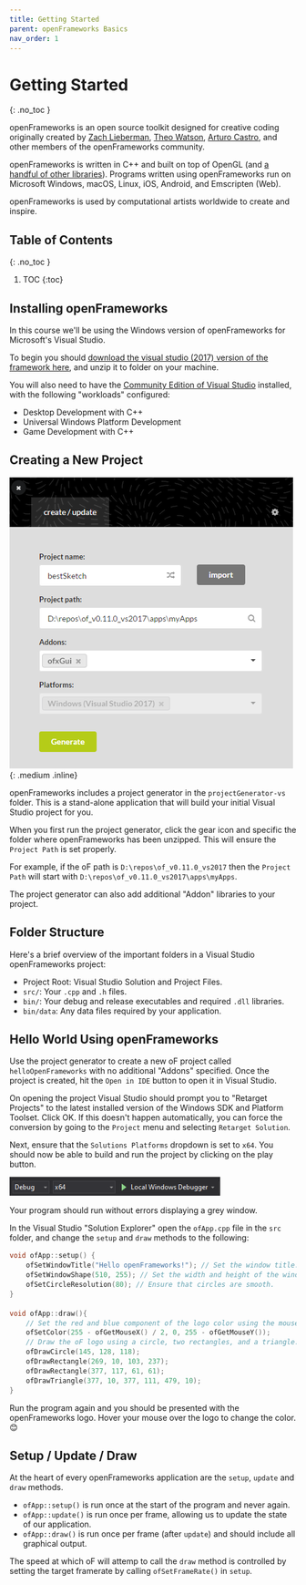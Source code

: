 ```yaml
---
title: Getting Started
parent: openFrameworks Basics
nav_order: 1
---
```


<!-- prettier-ignore-start -->

# Getting Started
{: .no_toc }

openFrameworks is an open source toolkit designed for creative coding originally created by [Zach Lieberman](http://thesystemis.com/), [Theo Watson](https://theowatson.com/), [Arturo Castro](https://arturocastro.net/), and other members of the openFrameworks community.

openFrameworks is written in C++ and built on top of OpenGL (and [a handful of other libraries](https://openframeworks.cc/about/)). Programs written using openFrameworks run on Microsoft Windows, macOS, Linux, iOS, Android, and Emscripten (Web).

openFrameworks is used by computational artists worldwide to create and inspire.


## Table of Contents
{: .no_toc }

1. TOC
{:toc}

<!-- prettier-ignore-end -->

## Installing openFrameworks

In this course we'll be using the Windows version of openFrameworks for Microsoft's Visual Studio.

To begin you should [download the visual studio (2017) version of the framework here](https://openframeworks.cc/download/), and unzip it to folder on your machine.

You will also need to have the [Community Edition of Visual Studio](https://visualstudio.microsoft.com/vs/community/) installed, with the following "workloads" configured:

- Desktop Development with C++
- Universal Windows Platform Development
- Game Development with C++

## Creating a New Project

![Project Generator](project-generator.png){: .medium .inline}

openFrameworks includes a project generator in the `projectGenerator-vs` folder. This is a stand-alone application that will build your initial Visual Studio project for you.

When you first run the project generator, click the gear icon and specific the folder where openFrameworks has been unzipped. This will ensure the `Project Path` is set properly.

For example, if the oF path is `D:\repos\of_v0.11.0_vs2017` then the `Project Path` will start with `D:\repos\of_v0.11.0_vs2017\apps\myApps`.

The project generator can also add additional "Addon" libraries to your project.

## Folder Structure

Here's a brief overview of the important folders in a Visual Studio openFrameworks project:

- Project Root: Visual Studio Solution and Project Files.
- `src/`: Your `.cpp` and `.h` files.
- `bin/`: Your debug and release executables and required `.dll` libraries.
- `bin/data`: Any data files required by your application.

## Hello World Using openFrameworks

Use the project generator to create a new oF project called `helloOpenFrameworks` with no additional "Addons" specified. Once the project is created, hit the `Open in IDE` button to open it in Visual Studio.

On opening the project Visual Studio should prompt you to "Retarget Projects" to the latest installed version of the Windows SDK and Platform Toolset. Click OK. If this doesn't happen automatically, you can force the conversion by going to the `Project` menu and selecting `Retarget Solution`.

Next, ensure that the `Solutions Platforms` dropdown is set to `x64`. You should now be able to build and run the project by clicking on the play button.

![Run x64 Version of the Project](visual-studio-play.png)

Your program should run without errors displaying a grey window.

In the Visual Studio "Solution Explorer" open the `ofApp.cpp` file in the `src` folder, and change the `setup` and `draw` methods to the following:

```cpp
void ofApp::setup() {
    ofSetWindowTitle("Hello openFrameworks!"); // Set the window title.
    ofSetWindowShape(510, 255); // Set the width and height of the window.
    ofSetCircleResolution(80); // Ensure that circles are smooth.
}

void ofApp::draw(){
    // Set the red and blue component of the logo color using the mouse position.
    ofSetColor(255 - ofGetMouseX() / 2, 0, 255 - ofGetMouseY());
    // Draw the oF logo using a circle, two rectangles, and a triangle.
    ofDrawCircle(145, 128, 118);
    ofDrawRectangle(269, 10, 103, 237);
    ofDrawRectangle(377, 117, 61, 61);
    ofDrawTriangle(377, 10, 377, 111, 479, 10);
}
```

Run the program again and you should be presented with the openFrameworks logo. Hover your mouse over the logo to change the color. 😊

## Setup / Update / Draw

At the heart of every openFrameworks application are the `setup`, `update` and `draw` methods.

- `ofApp::setup()` is run once at the start of the program and never again.
- `ofApp::update()` is run once per frame, allowing us to update the state of our application.
- `ofApp::draw()` is run once per frame (after `update`) and should include all graphical output.

The speed at which oF will attemp to call the `draw` method is controlled by setting the target framerate by calling `ofSetFrameRate()` in `setup`.
